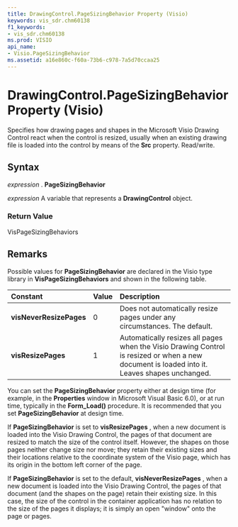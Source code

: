 ```yaml
---
title: DrawingControl.PageSizingBehavior Property (Visio)
keywords: vis_sdr.chm60138
f1_keywords:
- vis_sdr.chm60138
ms.prod: VISIO
api_name:
- Visio.PageSizingBehavior
ms.assetid: a16e860c-f60a-73b6-c978-7a5d70ccaa25
---
```



# DrawingControl.PageSizingBehavior Property (Visio)

Specifies how drawing pages and shapes in the Microsoft Visio Drawing Control react when the control is resized, usually when an existing drawing file is loaded into the control by means of the  **Src** property. Read/write.


## Syntax

 _expression_ . **PageSizingBehavior**

 _expression_ A variable that represents a **DrawingControl** object.


### Return Value

VisPageSizingBehaviors


## Remarks

Possible values for  **PageSizingBehavior** are declared in the Visio type library in **VisPageSizingBehaviors** and shown in the following table.



|**Constant**|**Value**|**Description**|
|:-----|:-----|:-----|
| **visNeverResizePages**|0|Does not automatically resize pages under any circumstances. The default.|
| **visResizePages**|1|Automatically resizes all pages when the Visio Drawing Control is resized or when a new document is loaded into it. Leaves shapes unchanged.|
You can set the  **PageSizingBehavior** property either at design time (for example, in the **Properties** window in Microsoft Visual Basic 6.0), or at run time, typically in the **Form_Load()** procedure. It is recommended that you set **PageSizingBehavior** at design time.

If  **PageSizingBehavior** is set to **visResizePages** , when a new document is loaded into the Visio Drawing Control, the pages of that document are resized to match the size of the control itself. However, the shapes on those pages neither change size nor move; they retain their existing sizes and their locations relative to the coordinate system of the Visio page, which has its origin in the bottom left corner of the page.

If  **PageSizingBehavior** is set to the default, **visNeverResizePages** , when a new document is loaded into the Visio Drawing Control, the pages of that document (and the shapes on the page) retain their existing size. In this case, the size of the control in the container application has no relation to the size of the pages it displays; it is simply an open "window" onto the page or pages.


